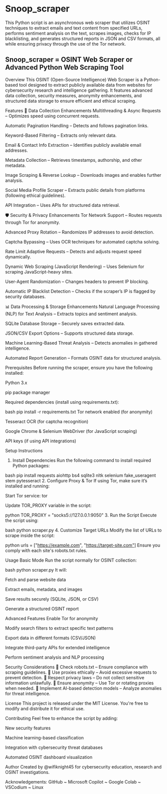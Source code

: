 # Snoop_scraper 
This Python script is an asynchronous web scraper that utilizes OSINT techniques to extract emails and text content from specified URLs, performs sentiment analysis on the text, scrapes images, checks for IP blacklisting, and generates structured reports in JSON and CSV formats, all while ensuring privacy through the use of the Tor network.

## Snoop_scraper = OSINT Web Scraper or Advanced Python Web Scraping Tool

Overview
This OSINT (Open-Source Intelligence) Web Scraper is a Python-based tool designed to extract publicly available data from websites for cybersecurity research and intelligence gathering. It features advanced data collection, security measures, anonymity enhancements, and structured data storage to ensure efficient and ethical scraping.

Features
🚀 Data Collection Enhancements
Multithreading & Async Requests – Optimizes speed using concurrent requests.

Automatic Pagination Handling – Detects and follows pagination links.

Keyword-Based Filtering – Extracts only relevant data.

Email & Contact Info Extraction – Identifies publicly available email addresses.

Metadata Collection – Retrieves timestamps, authorship, and other metadata.

Image Scraping & Reverse Lookup – Downloads images and enables further analysis.

Social Media Profile Scraper – Extracts public details from platforms (following ethical guidelines).

API Integration – Uses APIs for structured data retrieval.

🛡️ Security & Privacy Enhancements
Tor Network Support – Routes requests through Tor for anonymity.

Advanced Proxy Rotation – Randomizes IP addresses to avoid detection.

Captcha Bypassing – Uses OCR techniques for automated captcha solving.

Rate Limit Adaptive Requests – Detects and adjusts request speed dynamically.

Dynamic Web Scraping (JavaScript Rendering) – Uses Selenium for scraping JavaScript-heavy sites.

User-Agent Randomization – Changes headers to prevent IP blocking.

Automatic IP Blacklist Detection – Checks if the scraper’s IP is flagged by security databases.

📊 Data Processing & Storage Enhancements
Natural Language Processing (NLP) for Text Analysis – Extracts topics and sentiment analysis.

SQLite Database Storage – Securely saves extracted data.

JSON/CSV Export Options – Supports structured data storage.

Machine Learning-Based Threat Analysis – Detects anomalies in gathered intelligence.

Automated Report Generation – Formats OSINT data for structured analysis.

Prerequisites
Before running the scraper, ensure you have the following installed:

Python 3.x

pip package manager

Required dependencies (install using requirements.txt):

bash
pip install -r requirements.txt
Tor network enabled (for anonymity)

Tesseract OCR (for captcha recognition)

Google Chrome & Selenium WebDriver (for JavaScript scraping)

API keys (if using API integrations)

Setup Instructions
1. Install Dependencies
Run the following command to install required Python packages:

bash
pip install requests aiohttp bs4 sqlite3 nltk selenium fake_useragent stem pytesseract
2. Configure Proxy & Tor
If using Tor, make sure it’s installed and running:

Start Tor service: tor

Update TOR_PROXY variable in the script:

python
TOR_PROXY = "socks5://127.0.0.1:9050"
3. Run the Script
Execute the script using:

bash
python scraper.py
4. Customize Target URLs
Modify the list of URLs to scrape inside the script:

python
urls = ["https://example.com", "https://target-site.com"]
Ensure you comply with each site's robots.txt rules.

Usage
Basic Mode
Run the script normally for OSINT collection:

bash
python scraper.py
It will:

Fetch and parse website data

Extract emails, metadata, and images

Save results securely (SQLite, JSON, or CSV)

Generate a structured OSINT report

Advanced Features
Enable Tor for anonymity

Modify search filters to extract specific text patterns

Export data in different formats (CSV/JSON)

Integrate third-party APIs for extended intelligence

Perform sentiment analysis and NLP processing

Security Considerations
🔹 Check robots.txt – Ensure compliance with scraping guidelines. 🔹 Use proxies ethically – Avoid excessive requests to prevent detection. 🔹 Respect privacy laws – Do not collect sensitive information unlawfully. 🔹 Ensure anonymity – Use Tor or rotating proxies when needed. 🔹 Implement AI-based detection models – Analyze anomalies for threat intelligence.

License
This project is released under the MIT License. You're free to modify and distribute it for ethical use.

Contributing
Feel free to enhance the script by adding:

New security features

Machine learning-based classification

Integration with cybersecurity threat databases

Automated OSINT dashboard visualization

Author
Created by @wifiknight45 for cybersecurity education, research and OSINT investigations.

Acknowledgements: GitHub ~ Microsoft Copilot ~ Google Colab ~ VSCodium ~ Linux

